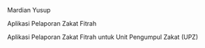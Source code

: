 <p>Mardian Yusup</p>
<p>Aplikasi Pelaporan Zakat Fitrah</p>
<p>Aplikasi Pelaporan Zakat Fitrah untuk Unit Pengumpul Zakat (UPZ)</p>
